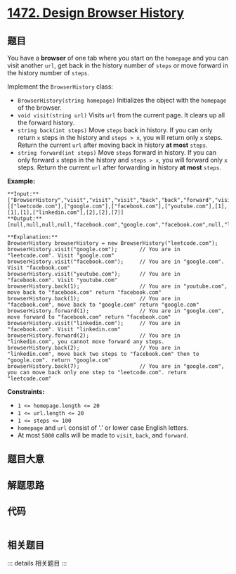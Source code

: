 # [1472. Design Browser History](https://leetcode.com/problems/design-browser-history)

## 题目

You have a **browser** of one tab where you start on the `homepage` and you
can visit another `url`, get back in the history number of `steps` or move
forward in the history number of `steps`.

Implement the `BrowserHistory` class:

  * `BrowserHistory(string homepage)` Initializes the object with the `homepage` of the browser.
  * `void visit(string url)` Visits `url` from the current page. It clears up all the forward history.
  * `string back(int steps)` Move `steps` back in history. If you can only return `x` steps in the history and `steps > x`, you will return only `x` steps. Return the current `url` after moving back in history **at most** `steps`.
  * `string forward(int steps)` Move `steps` forward in history. If you can only forward `x` steps in the history and `steps > x`, you will forward only `x` steps. Return the current `url` after forwarding in history **at most** `steps`.



**Example:**

    
    
    **Input:**
    ["BrowserHistory","visit","visit","visit","back","back","forward","visit","forward","back","back"]
    [["leetcode.com"],["google.com"],["facebook.com"],["youtube.com"],[1],[1],[1],["linkedin.com"],[2],[2],[7]]
    **Output:**
    [null,null,null,null,"facebook.com","google.com","facebook.com",null,"linkedin.com","google.com","leetcode.com"]
    
    **Explanation:**
    BrowserHistory browserHistory = new BrowserHistory("leetcode.com");
    browserHistory.visit("google.com");       // You are in "leetcode.com". Visit "google.com"
    browserHistory.visit("facebook.com");     // You are in "google.com". Visit "facebook.com"
    browserHistory.visit("youtube.com");      // You are in "facebook.com". Visit "youtube.com"
    browserHistory.back(1);                   // You are in "youtube.com", move back to "facebook.com" return "facebook.com"
    browserHistory.back(1);                   // You are in "facebook.com", move back to "google.com" return "google.com"
    browserHistory.forward(1);                // You are in "google.com", move forward to "facebook.com" return "facebook.com"
    browserHistory.visit("linkedin.com");     // You are in "facebook.com". Visit "linkedin.com"
    browserHistory.forward(2);                // You are in "linkedin.com", you cannot move forward any steps.
    browserHistory.back(2);                   // You are in "linkedin.com", move back two steps to "facebook.com" then to "google.com". return "google.com"
    browserHistory.back(7);                   // You are in "google.com", you can move back only one step to "leetcode.com". return "leetcode.com"
    



**Constraints:**

  * `1 <= homepage.length <= 20`
  * `1 <= url.length <= 20`
  * `1 <= steps <= 100`
  * `homepage` and `url` consist of  '.' or lower case English letters.
  * At most `5000` calls will be made to `visit`, `back`, and `forward`.


## 题目大意

## 解题思路

## 代码

```javascript

```

## 相关题目

::: details 相关题目
:::
